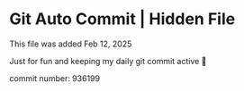 # Git Auto Commit | Hidden File

This file was added Feb 12, 2025

Just for fun and keeping my daily git commit active 🤪

commit number: 936199
